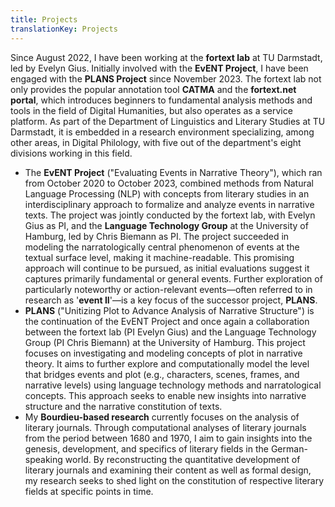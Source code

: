 ```yaml
---
title: Projects
translationKey: Projects
---
```


Since August 2022, I have been working at the **fortext lab** at TU Darmstadt, led by Evelyn Gius. Initially involved with the **EvENT Project**, I have been engaged with the **PLANS Project** since November 2023. The fortext lab not only provides the popular annotation tool **CATMA** and the **fortext.net portal**, which introduces beginners to fundamental analysis methods and tools in the field of Digital Humanities, but also operates as a service platform. As part of the Department of Linguistics and Literary Studies at TU Darmstadt, it is embedded in a research environment specializing, among other areas, in Digital Philology, with five out of the department's eight divisions working in this field.
* The **EvENT Project** ("Evaluating Events in Narrative Theory"), which ran from October 2020 to October 2023, combined methods from Natural Language Processing (NLP) with concepts from literary studies in an interdisciplinary approach to formalize and analyze events in narrative texts. The project was jointly conducted by the fortext lab, with Evelyn Gius as PI, and the **Language Technology Group** at the University of Hamburg, led by Chris Biemann as PI. The project succeeded in modeling the narratologically central phenomenon of events at the textual surface level, making it machine-readable. This promising approach will continue to be pursued, as initial evaluations suggest it captures primarily fundamental or general events. Further exploration of particularly noteworthy or action-relevant events—often referred to in research as '**event II**'—is a key focus of the successor project, **PLANS**.
* **PLANS** ("Unitizing Plot to Advance Analysis of Narrative Structure") is the continuation of the EvENT Project and once again a collaboration between the fortext lab (PI Evelyn Gius) and the Language Technology Group (PI Chris Biemann) at the University of Hamburg. This project focuses on investigating and modeling concepts of plot in narrative theory. It aims to further explore and computationally model the level that bridges events and plot (e.g., characters, scenes, frames, and narrative levels) using language technology methods and narratological concepts. This approach seeks to enable new insights into narrative structure and the narrative constitution of texts.
* My **Bourdieu-based research** currently focuses on the analysis of literary journals. Through computational analyses of literary journals from the period between 1680 and 1970, I aim to gain insights into the genesis, development, and specifics of literary fields in the German-speaking world. By reconstructing the quantitative development of literary journals and examining their content as well as formal design, my research seeks to shed light on the constitution of respective literary fields at specific points in time.


